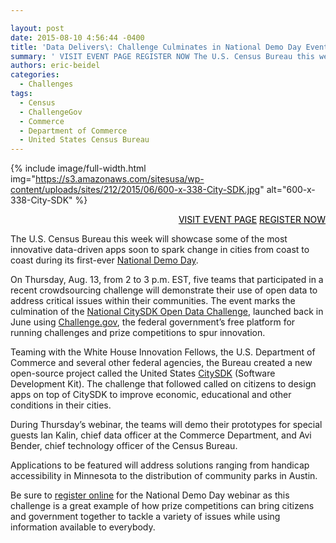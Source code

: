 ```yaml
---

layout: post
date: 2015-08-10 4:56:44 -0400
title: 'Data Delivers\: Challenge Culminates in National Demo Day Event Slated for Thursday'
summary: ' VISIT EVENT PAGE REGISTER NOW The U.S. Census Bureau this week will showcase some of the most innovative data-driven apps soon to spark change in cities from coast to coast during its first-ever National Demo Day. On Thursday, Aug. 13, from 2 to 3 p.m. EST, five teams that participated in'
authors: eric-beidel
categories:
  - Challenges
tags:
  - Census
  - ChallengeGov
  - Commerce
  - Department of Commerce
  - United States Census Bureau
---
```



{% include image/full-width.html img="https://s3.amazonaws.com/sitesusa/wp-content/uploads/sites/212/2015/06/600-x-338-City-SDK.jpg" alt="600-x-338-City-SDK" %}

<p style="text-align: right">
  <a class="button" style="color: #000000" href="https://www.WHATEVER/event/u-s-census-bureau-celebrates-open-data-challenge-winners-via-national-demo-day?utm_source=digitalgov&utm_medium=DGwebsite&utm_campaign=dguevents">VISIT EVENT PAGE</a> <a class="button" style="color: #000000" href="https://attendee.gotowebinar.com/register/6671101352261489921">REGISTER NOW</a>
</p>

The U.S. Census Bureau this week will showcase some of the most innovative data-driven apps soon to spark change in cities from coast to coast during its first-ever [National Demo Day](https://www.WHATEVER/event/u-s-census-bureau-celebrates-open-data-challenge-winners-via-national-demo-day/).

On Thursday, Aug. 13, from 2 to 3 p.m. EST, five teams that participated in a recent crowdsourcing challenge will demonstrate their use of open data to address critical issues within their communities. The event marks the culmination of the [National CitySDK Open Data Challenge](https://www.challenge.gov/challenge/city-software-development-kit-sdk-data-solutions-challenge/), launched back in June using [Challenge.gov](https://www.challenge.gov/list/), the federal government&#8217;s free platform for running challenges and prize competitions to spur innovation.

Teaming with the White House Innovation Fellows, the U.S. Department of Commerce and several other federal agencies, the Bureau created a new open-source project called the United States [CitySDK](http://uscensusbureau.github.io/citysdk/) (Software Development Kit). The challenge that followed called on citizens to design apps on top of CitySDK to improve economic, educational and other conditions in their cities.

During Thursday’s webinar, the teams will demo their prototypes for special guests Ian Kalin, chief data officer at the Commerce Department, and Avi Bender, chief technology officer of the Census Bureau.

Applications to be featured will address solutions ranging from handicap accessibility in Minnesota to the distribution of community parks in Austin.

Be sure to [register online](https://www.WHATEVER/event/u-s-census-bureau-celebrates-open-data-challenge-winners-via-national-demo-day/) for the National Demo Day webinar as this challenge is a great example of how prize competitions can bring citizens and government together to tackle a variety of issues while using information available to everybody.